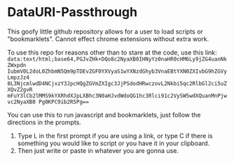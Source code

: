 # DataURI-Passthrough
This goofy little github repository allows for a user to load scripts or "bookmarklets". Cannot effect chrome extensions without extra work.

To use this repo for reasons other than to stare at the code, use this link:
`data:text/html;base64,PGJvZHk+DQo8c2NyaXB0IHNyYz0naHR0cHM6Ly9jZG4uanNkZWxpdn
IubmV0L2doL0ZhbmN5Qm9pTDEvZGF0YXVyaS1wYXNzdGhyb3VnaEBtYXN0ZXIvbG9hZGVyLmpzJz4
8L3NjcmlwdD4NCjxzY3JpcHQgZGVmZXIgc3JjPSdodHRwczovL2Nkbi5qc2RlbGl2ci5uZXQvZ2gvR
mFuY3lCb2lMMS9kYXRhdXJpLXBhc3N0aHJvdWdoQG1hc3Rlci91c2VySW5wdXQuanMnPjwvc2NyaXB0
Pg0KPC9ib2R5Pg==`

You can use this to run javascript and bookmarklets, just follow the directions in the prompts.

1. Type L in the first prompt if you are using a link, or type C if there is something you would like to script or you have it in your clipboard.
2. Then just write or paste in whatever you are gonna use.
